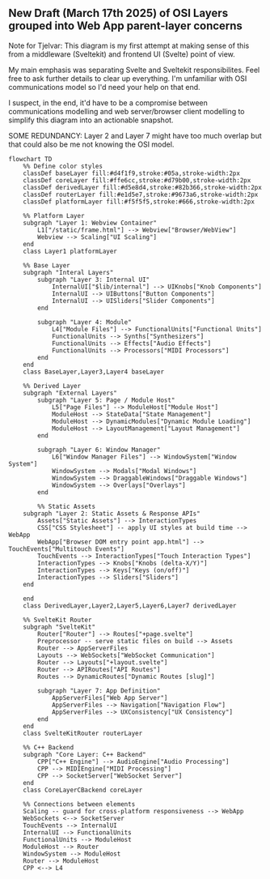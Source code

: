 ## New Draft (March 17th 2025) of OSI Layers grouped into Web App parent-layer concerns

Note for Tjelvar: This diagram is my first attempt at making sense of this from a middleware (Sveltekit) and frontend UI (Svelte) point of view.

My main emphasis was separating Svelte and Sveltekit responsibilites. Feel free to ask further details to clear up everything. I'm unfamiliar with OSI communications model so I'd need your help on that end.

I suspect, in the end, it'd have to be a compromise between communications modelling and web server/browser client modelling to simplify this diagram into an actionable snapshot.

SOME REDUNDANCY: Layer 2 and Layer 7 might have too much overlap but that could also be me not knowing the OSI model.

```mermaid
flowchart TD
    %% Define color styles
    classDef baseLayer fill:#d4f1f9,stroke:#05a,stroke-width:2px
    classDef coreLayer fill:#ffe6cc,stroke:#d79b00,stroke-width:2px
    classDef derivedLayer fill:#d5e8d4,stroke:#82b366,stroke-width:2px
    classDef routerLayer fill:#e1d5e7,stroke:#9673a6,stroke-width:2px
    classDef platformLayer fill:#f5f5f5,stroke:#666,stroke-width:2px

    %% Platform Layer
    subgraph "Layer 1: Webview Container"
        L1["/static/frame.html"] --> Webview["Browser/WebView"]
        Webview --> Scaling["UI Scaling"]
    end
    class Layer1 platformLayer

    %% Base Layer
    subgraph "Interal Layers"
        subgraph "Layer 3: Internal UI"
            InternalUI["$lib/internal"] --> UIKnobs["Knob Components"]
            InternalUI --> UIButtons["Button Components"]
            InternalUI --> UISliders["Slider Components"]
        end

        subgraph "Layer 4: Module"
            L4["Module Files"] --> FunctionalUnits["Functional Units"]
            FunctionalUnits --> Synths["Synthesizers"]
            FunctionalUnits --> Effects["Audio Effects"]
            FunctionalUnits --> Processors["MIDI Processors"]
        end
    end
    class BaseLayer,Layer3,Layer4 baseLayer

    %% Derived Layer
    subgraph "External Layers"
        subgraph "Layer 5: Page / Module Host"
            L5["Page Files"] --> ModuleHost["Module Host"]
            ModuleHost --> StateData["State Management"]
            ModuleHost --> DynamicModules["Dynamic Module Loading"]
            ModuleHost --> LayoutManagement["Layout Management"]
        end

        subgraph "Layer 6: Window Manager"
            L6["Window Manager Files"] --> WindowSystem["Window System"]
            WindowSystem --> Modals["Modal Windows"]
            WindowSystem --> DraggableWindows["Draggable Windows"]
            WindowSystem --> Overlays["Overlays"]
        end

		%% Static Assets
    subgraph "Layer 2: Static Assets & Response APIs"
        Assets["Static Assets"] --> InteractionTypes
        CSS["CSS Stylesheet"] -- apply UI styles at build time --> WebApp
        WebApp["Browser DOM entry point app.html"] --> TouchEvents["Multitouch Events"]
        TouchEvents --> InteractionTypes["Touch Interaction Types"]
        InteractionTypes --> Knobs["Knobs (delta-X/Y)"]
        InteractionTypes --> Keys["Keys (on/off)"]
        InteractionTypes --> Sliders["Sliders"]
    end

    end
    class DerivedLayer,Layer2,Layer5,Layer6,Layer7 derivedLayer

    %% SvelteKit Router
    subgraph "SvelteKit"
        Router["Router"] --> Routes["+page.svelte"]
        Preprocessor -- serve static files on build --> Assets
        Router --> AppServerFiles
        Layouts --> WebSockets["WebSocket Communication"]
        Router --> Layouts["+layout.svelte"]
        Router --> APIRoutes["API Routes"]
        Routes --> DynamicRoutes["Dynamic Routes [slug]"]

		subgraph "Layer 7: App Definition"
            AppServerFiles["Web App Server"]
            AppServerFiles --> Navigation["Navigation Flow"]
            AppServerFiles --> UXConsistency["UX Consistency"]
        end
    end
    class SvelteKitRouter routerLayer

    %% C++ Backend
    subgraph "Core Layer: C++ Backend"
        CPP["C++ Engine"] --> AudioEngine["Audio Processing"]
        CPP --> MIDIEngine["MIDI Processing"]
        CPP --> SocketServer["WebSocket Server"]
    end
    class CoreLayerCBackend coreLayer

    %% Connections between elements
    Scaling -- guard for cross-platform responsiveness --> WebApp
    WebSockets <--> SocketServer
    TouchEvents --> InternalUI
    InternalUI --> FunctionalUnits
    FunctionalUnits --> ModuleHost
    ModuleHost --> Router
    WindowSystem --> ModuleHost
    Router --> ModuleHost
    CPP <--> L4
```
